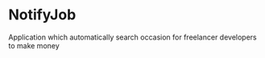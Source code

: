 # NotifyJob
Application which automatically search occasion for freelancer developers to make money
